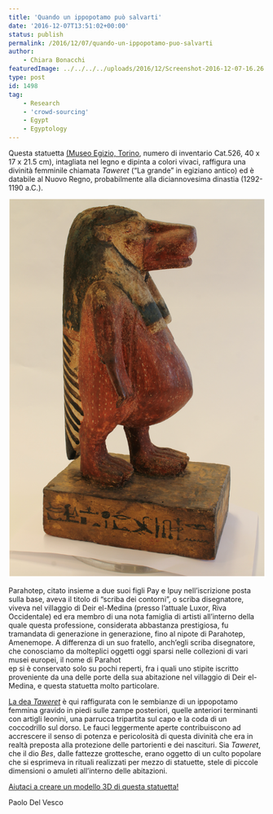 ```yaml
---
title: 'Quando un ippopotamo può salvarti'
date: '2016-12-07T13:51:02+00:00'
status: publish
permalink: /2016/12/07/quando-un-ippopotamo-puo-salvarti
author: 
    - Chiara Bonacchi
featuredImage: ../../../../uploads/2016/12/Screenshot-2016-12-07-16.26.46.png
type: post
id: 1498
tag:
    - Research
    - 'crowd-sourcing'
    - Egypt
    - Egyptology
---
```

Questa statuetta [(Museo Egizio, Torino](http://www.museoegizio.it), numero di inventario Cat.526, 40 x 17 x 21.5 cm), intagliata nel legno e dipinta a colori vivaci, raffigura una divinità femminile chiamata *Taweret* (“La grande” in egiziano antico) ed è databile al Nuovo Regno, probabilmente alla diciannovesima dinastia (1292-1190 a.C.).

![](../../../../uploads/2016/12/Screenshot-2016-12-07-16.26.46.png)

Parahotep, citato insieme a due suoi figli Pay e Ipuy nell’iscrizione posta sulla base, aveva il titolo di “scriba dei contorni”, o scriba disegnatore, viveva nel villaggio di Deir el-Medina (presso l’attuale Luxor, Riva Occidentale) ed era membro di una nota famiglia di artisti all’interno della quale questa professione, considerata abbastanza prestigiosa, fu tramandata di generazione in generazione, fino al nipote di Parahotep, Amenemope. A differenza di un suo fratello, anch’egli scriba disegnatore, che conosciamo da molteplici oggetti oggi sparsi nelle collezioni di vari musei europei, il nome di Parahot  
ep si è conservato solo su pochi reperti, fra i quali uno stipite iscritto proveniente da una delle porte della sua abitazione nel villaggio di Deir el-Medina, e questa statuetta molto particolare.

[La dea *Taweret*](http://micropasts.org/wp-content/uploads/2016/12/Screen-Shot-2016-12-05-at-21.46.29.png) è qui raffigurata con le sembianze di un ippopotamo femmina gravido in piedi sulle zampe posteriori, quelle anteriori terminanti con artigli leonini, una parrucca tripartita sul capo e la coda di un coccodrillo sul dorso. Le fauci leggermente aperte contribuiscono ad accrescere il senso di potenza e pericolosità di questa divinità che era in realtà preposta alla protezione delle partorienti e dei nascituri. Sia *Taweret*, che il dio *Bes*, dalle fattezze grottesche, erano oggetto di un culto popolare che si esprimeva in rituali realizzati per mezzo di statuette, stele di piccole dimensioni o amuleti all’interno delle abitazioni.

[Aiutaci a creare un modello 3D di questa statuetta!](http://crowdsourced.micropasts.org/project/Egizio2/)

Paolo Del Vesco